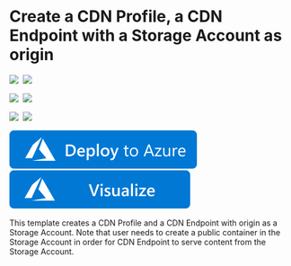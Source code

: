 # Create a CDN Profile, a CDN Endpoint with a Storage Account as origin

<IMG SRC="https://azurequickstartsservice.blob.core.windows.net/badges/201-cdn-with-storage-account/PublicLastTestDate.svg" />&nbsp;
<IMG SRC="https://azurequickstartsservice.blob.core.windows.net/badges/201-cdn-with-storage-account/PublicDeployment.svg" />&nbsp;

<IMG SRC="https://azurequickstartsservice.blob.core.windows.net/badges/201-cdn-with-storage-account/FairfaxLastTestDate.svg" />&nbsp;
<IMG SRC="https://azurequickstartsservice.blob.core.windows.net/badges/201-cdn-with-storage-account/FairfaxDeployment.svg" />&nbsp;

<IMG SRC="https://azurequickstartsservice.blob.core.windows.net/badges/201-cdn-with-storage-account/BestPracticeResult.svg" />&nbsp;
<IMG SRC="https://azurequickstartsservice.blob.core.windows.net/badges/201-cdn-with-storage-account/CredScanResult.svg" />&nbsp;

<a href="https://portal.azure.com/#create/Microsoft.Template/uri/https%3A%2F%2Fraw.githubusercontent.com%2FAzure%2Fazure-quickstart-templates%2Fmaster%2F201-cdn-with-storage-account%2Fazuredeploy.json" target="_blank">
    <img src="https://raw.githubusercontent.com/Azure/azure-quickstart-templates/master/1-CONTRIBUTION-GUIDE/images/deploytoazure.svg?sanitize=true"/>
</a>
<a href="http://armviz.io/#/?load=https%3A%2F%2Fraw.githubusercontent.com%2FAzure%2Fazure-quickstart-templates%2Fmaster%2F201-cdn-with-storage-account%2Fazuredeploy.json" target="_blank">
    <img src="https://raw.githubusercontent.com/Azure/azure-quickstart-templates/master/1-CONTRIBUTION-GUIDE/images/visualizebutton.svg?sanitize=true"/>
</a>

This template creates a CDN Profile and a CDN Endpoint with origin as a Storage Account. Note that user needs to create a public container in the Storage Account in order for CDN Endpoint to serve content from the Storage Account.

